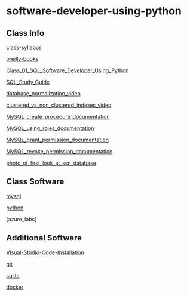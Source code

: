 # software-developer-using-python

## Class Info

[class-syllabus]

[oreilly-books]

[Class_01_SQL_Software_Developer_Using_Python]

[SQL_Study_Guide]

[database_normalization_video]

[clustered_vs_non_clustered_indexes_video]

[MySQL_create_procedure_documentation]

[MySQL_using_roles_documentation]

[MySQL_grant_permission_documentation]

[MySQL_revoke_permission_documentation]

[photo_of_first_look_at_ssn_database]

## Class Software

[mysql]

[python]

[azure_labs]

## Additional Software

[Visual-Studio-Code-Installation]

[git]

[sqlite]

[docker]


[class-syllabus]: <https://docs.google.com/spreadsheets/d/1Kii5k4RJ-xTptbtsMGHxB4utNAKFqrJx/edit?usp=sharing&ouid=104706725336537073694&rtpof=true&sd=true>
[oreilly-books]: <https://learning.oreilly.com/home/>
[Class_01_SQL_Software_Developer_Using_Python]: <https://docs.google.com/presentation/d/1zyx4nd9f2wlNzOClR0ncFJ5L7cfZHpIP7YIv8-TvBcY/edit?usp=sharing>
[SQL_Study_Guide]: <https://docs.google.com/presentation/d/1pvF-5RPePffvVj0Srzh68QaYGPq_RkWjNxTqb8wXi4M/edit?usp=sharing>

[mysql]: <https://www.mysql.com/>
[python]: <https://www.python.org/>

[Visual-Studio-Code-Installation]: <https://code.visualstudio.com/>
[git]: <https://git-scm.com/>
[sqlite]: <https://www.sqlite.org/index.html>
[docker]: <https://www.docker.com/get-started/>

[azure_labes]: <https://labs.azure.com/virtualmachines>

[database_normalization_video]: <https://www.youtube.com/watch?v=J-drts33N8g>
[clustered_vs_non_clustered_indexes_video]: <https://www.youtube.com/watch?v=ITcOiLSfVJQ&t=4s>

[MySQL_create_procedure_documentation]: <https://dev.mysql.com/doc/refman/8.4/en/create-procedure.html>
[MySQL_grant_permission_documentation]: <https://dev.mysql.com/doc/refman/8.4/en/grant.html>
[MySQL_revoke_permission_documentation]: <https://dev.mysql.com/doc/refman/8.4/en/revoke.html>
[MySQL_using_roles_documentation]: <https://dev.mysql.com/doc/refman/8.4/en/roles.html>

[photo_of_first_look_at_ssn_database]: <https://photos.app.goo.gl/Q4Q94ubYdtNwHCz18>